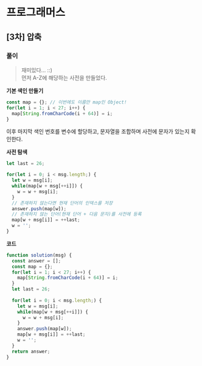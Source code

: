 # 프로그래머스

## [3차] 압축

### 풀이

> 재미있다... ::)  
먼저 A-Z에 해당하는 사전을 만들었다.

**기본 색인 만들기**

```js
const map = {}; // 이번에도 이름만 map인 Object!
for(let i = 1; i < 27; i++) {
  map[String.fromCharCode(i + 64)] = i;
}
```

이후 마지막 색인 번호를 변수에 할당하고, 문자열을 조합하며 사전에 문자가 있는지 확인한다. 

**사전 탐색**

```js
let last = 26;

for(let i = 0; i < msg.length;) {
  let w = msg[i];
  while(map[w + msg[++i]]) {
    w = w + msg[i];
  }
  // 존재하지 않는다면 현재 단어의 인덱스를 저장
  answer.push(map[w]);
  // 존재하지 않는 단어(현재 단어 + 다음 문자)를 사전에 등록
  map[w + msg[i]] = ++last;
  w = '';
}
```

**코드**

```js
function solution(msg) {
  const answer = [];
  const map = {};
  for(let i = 1; i < 27; i++) {
    map[String.fromCharCode(i + 64)] = i;
  }
  let last = 26;
  
  for(let i = 0; i < msg.length;) {
    let w = msg[i];
    while(map[w + msg[++i]]) {
      w = w + msg[i];
    }
    answer.push(map[w]);
    map[w + msg[i]] = ++last;
    w = '';
  }
  return answer;
}
```
